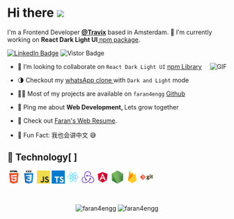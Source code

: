 <h1>Hi there <img src="https://media.giphy.com/media/hvRJCLFzcasrR4ia7z/giphy.gif" width="45px"></h1>

<p>I'm a Frontend Developer <strong><a target="_blank"  href="https://travix.com/">@Travix</a></strong> based in Amsterdam. 🔭 I’m currently working on <strong>React Dark Light UI</strong><a target="_blank"  href="https://www.npmjs.com/package/react-dark-light-ui"> npm package</a>.

<p align="left">
<a target="_blank"  href="https://www.linkedin.com/in/faran4engg/"><img src="https://img.shields.io/badge/-@faran4engg-0077B5?style=flat-square&amp;labelColor=0077B5&amp;logo=LinkedIn&amp;link=https://www.linkedin.com/in/faran4engg/" alt="LinkedIn Badge"></a>
<a target="_blank"><img src="https://visitor-badge.glitch.me/badge?page_id=faran4engg.faran4engg" alt="Vistor Badge"></a>
</p>

</p>

<img align="right" alt="GIF" height="300px" src="https://media.giphy.com/media/du3J3cXyzhj75IOgvA/giphy.gif" />

<!-- <h2>⚡️ Few Quick Facts</h2> -->

- 👯 I’m looking to collaborate on `React Dark Light UI` <a href="https://www.npmjs.com/package/react-dark-light-ui" target="_blank">npm Library</a>

- 🌗 Checkout my <a target="_blank"  href="https://faran-whatsapp.web.app/login">whatsApp clone </a>with `Dark and Light` mode

- 👨‍💻 Most of my projects are available on `faran4engg` <a target="_blank"  href="https://github.com/faran4engg">Github</a>

- 💬 Ping me about <strong>Web Development, </strong>Lets grow together

- 📙 Check out <a target="_blank"  href="https://faran-cv.web.app/">Faran's Web Resume</a>.

- 🎉 Fun Fact: 我也会讲中文 😅

<h2>🚀 Technology[ ]</h2>

<p>
<code><img height="30" src="https://raw.githubusercontent.com/github/explore/80688e429a7d4ef2fca1e82350fe8e3517d3494d/topics/html/html.png"></code>
<code><img height="30" src="https://raw.githubusercontent.com/github/explore/80688e429a7d4ef2fca1e82350fe8e3517d3494d/topics/css/css.png"></code>
<code><img height="30" src="https://raw.githubusercontent.com/github/explore/80688e429a7d4ef2fca1e82350fe8e3517d3494d/topics/javascript/javascript.png"></code>
<code><img height="30" src="https://raw.githubusercontent.com/github/explore/80688e429a7d4ef2fca1e82350fe8e3517d3494d/topics/typescript/typescript.png"></code>
<code><img height="30" src="https://raw.githubusercontent.com/github/explore/80688e429a7d4ef2fca1e82350fe8e3517d3494d/topics/react/react.png"></code>
<code><img height="30" src="https://raw.githubusercontent.com/github/explore/5c058a388828bb5fde0bcafd4bc867b5bb3f26f3/topics/redux/redux.png"></code>
<code><img height="30" src="https://raw.githubusercontent.com/github/explore/80688e429a7d4ef2fca1e82350fe8e3517d3494d/topics/angular/angular.png"></code>
<code><img height="30" src="https://raw.githubusercontent.com/github/explore/80688e429a7d4ef2fca1e82350fe8e3517d3494d/topics/nodejs/nodejs.png"></code>
<code><img height="30" src="https://raw.githubusercontent.com/github/explore/80688e429a7d4ef2fca1e82350fe8e3517d3494d/topics/firebase/firebase.png"></code>
<code><img height="30" src="https://raw.githubusercontent.com/github/explore/80688e429a7d4ef2fca1e82350fe8e3517d3494d/topics/git/git.png"></code>
</p>
<br />

<p align="center">
<img  src="https://github-readme-stats.vercel.app/api?username=faran4engg&show_icons=true&count_private=true&&include_all_commits =true&theme=onedark" alt="faran4engg" />
<img  height="195" src="https://github-readme-stats.vercel.app/api/top-langs/?username=faran4engg&hide=css&theme=nord" alt="faran4engg" />
</p>
